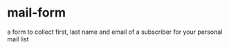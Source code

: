 # mail-form
a form to collect first, last name and email of a subscriber for your personal mail list
